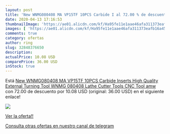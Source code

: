```yaml
---
layout: post
title: 'New WNMG080408 MA VP15TF 10PCS Carbide I al 72.00 % de descuento'
date: 2020-04-13 17:16:53
thumbnailImage: 'https://ae01.alicdn.com/kf/Ha95fe11e1aae46afa311373eafb16a45f/New-WNMG080408-MA-VP15TF-10PCS-Carbide-Inserts-High-Quality-External-Turning-Tool-WNMG-080408-Lathe-Cutter.jpg_350x350._SL200_.jpg'
images: [ 'https://ae01.alicdn.com/kf/Ha95fe11e1aae46afa311373eafb16a45f/New-WNMG080408-MA-VP15TF-10PCS-Carbide-Inserts-High-Quality-External-Turning-Tool-WNMG-080408-Lathe-Cutter.jpg_350x350._SL200_.jpg' ]
comments: true
category: ofertas
author: ring
slug: 32848376650
description:
actualPrice: 10.08 USD
comparePrice: 36.00 USD
inStock: true
---
```


Está [New WNMG080408 MA VP15TF 10PCS Carbide Inserts High Quality External Turning Tool WNMG 080408 Lathe Cutter Tools CNC Tool amw](https://www.amazon.com/dp/32848376650/?tag=redken08-20) con 72.00 de descuento por 10.08 USD (original: 36.00 USD) en el siguiente enlace!

[![](https://ae01.alicdn.com/kf/Ha95fe11e1aae46afa311373eafb16a45f/New-WNMG080408-MA-VP15TF-10PCS-Carbide-Inserts-High-Quality-External-Turning-Tool-WNMG-080408-Lathe-Cutter.jpg_350x350._SL200_.jpg)](https://www.amazon.com/dp/32848376650/?tag=redken08-20)

[Ver la oferta!!](https://www.amazon.com/dp/32848376650/?tag=redken08-20)

[Consulta otras ofertas en nuestro canal de telegram](https://t.me/s/ofertas25)
